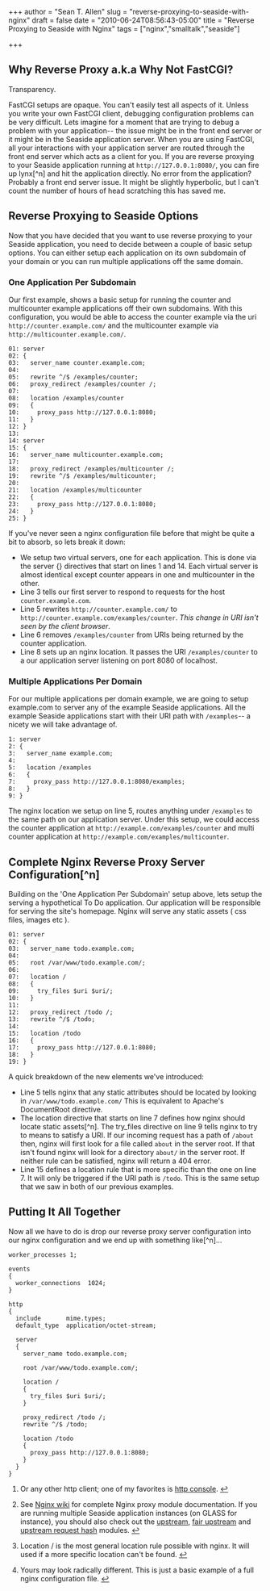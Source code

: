 +++
author = "Sean T. Allen"
slug = "reverse-proxying-to-seaside-with-nginx"
draft = false
date = "2010-06-24T08:56:43-05:00"
title = "Reverse Proxying to Seaside with Nginx"
tags = ["nginx","smalltalk","seaside"]

+++

## Why Reverse Proxy a.k.a Why Not FastCGI?

Transparency.

FastCGI setups are opaque. You can't easily test all aspects of it. Unless you write your own FastCGI client, debugging configuration problems can be very difficult. Lets imagine for a moment that are trying to debug a problem with your application-- the issue might be in the front end server or it might be in the Seaside application server. When you are using FastCGI, all your interactions with your application server are routed through the front end server which acts as a client for you. If you are reverse proxying to your Seaside application running at `http://127.0.0.1:8080/`, you can fire up lynx[^n] and hit the application directly. No error from the application? Probably a front end server issue. It might be slightly hyperbolic, but I can't count the number of hours of head scratching this has saved me.

## Reverse Proxying to Seaside Options

Now that you have decided that you want to use reverse proxying to your Seaside application, you need to decide between a couple of basic setup options. You can either setup each application on its own subdomain of your domain or you can run multiple applications off the same domain.

### One Application Per Subdomain

Our first example, shows a basic setup for running the counter and multicounter example applications off their own subdomains. With this configuration, you would be able to access the counter example via the uri `http://counter.example.com/` and the multicounter example via `http://multicounter.example.com/`.

```
01: server
02: {
03:   server_name counter.example.com;
04:  
05:   rewrite ^/$ /examples/counter;
06:   proxy_redirect /examples/counter /;
07:
08:   location /examples/counter
09:   {
10:     proxy_pass http://127.0.0.1:8080;
11:   }
12: }
13:
14: server
15: {
16:   server_name multicounter.example.com;
17:  
18:   proxy_redirect /examples/multicounter /;
19:   rewrite ^/$ /examples/multicounter;
20:
21:   location /examples/multicounter
22:   {
23:     proxy_pass http://127.0.0.1:8080;
24:   }
25: }
```

If you've never seen a nginx configuration file before that might be quite a bit to absorb, so lets break it down: 

* We setup two virtual servers, one for each application. This is done via the server {} directives that start on lines 1 and 14. Each virtual server is almost identical except counter appears in one and multicounter in the other.
* Line 3 tells our first server to respond to requests for the host `counter.example.com`.
* Line 5 rewrites `http://counter.example.com/` to `http://counter.example.com/examples/counter`. _This change in URI isn't seen by the client browser_.
* Line 6 removes `/examples/counter` from URIs being returned by the counter application.
* Line 8 sets up an nginx location. It passes the URI `/examples/counter` to a our application server listening on port 8080 of localhost.

### Multiple Applications Per Domain 

For our multiple applications per domain example, we are going to setup example.com to server any of the example Seaside applications. All the example Seaside applications start with their URI path with `/examples`-- a nicety we will take advantage of.

```
1: server
2: {
3:   server_name example.com;
4:
5:   location /examples
6:   {
7:     proxy_pass http://127.0.0.1:8080/examples;
8:   }
9: }
```

The nginx location we setup on line 5, routes anything under `/examples` to the same path on our application server. Under this setup, we could access the counter application at `http://example.com/examples/counter` and multi counter application at `http://example.com/examples/multicounter`.

## Complete Nginx Reverse Proxy Server Configuration[^n]

Building on the 'One Application Per Subdomain' setup above, lets setup the serving a hypothetical To Do application. Our application will be responsible for serving the site's homepage. Nginx will serve any static assets ( css files, images etc ).

```
01: server
02: {
03:   server_name todo.example.com;
04:  
05:   root /var/www/todo.example.com/;
06:   
07:   location /
08:   {
09:     try_files $uri $uri/;
10:   }
11:   
12:   proxy_redirect /todo /;
13:   rewrite ^/$ /todo;
14: 
15:   location /todo
16:   {
17:     proxy_pass http://127.0.0.1:8080;
18:   }
19: }
```

A quick breakdown of the new elements we've introduced:

* Line 5 tells nginx that any static attributes should be located by looking in `/var/www/todo.example.com/` This is equivalent to Apache's DocumentRoot directive.
* The location directive that starts on line 7 defines how nginx should locate static assets[^n]. The try\_files directive on line 9 tells nginx to try to means to satisfy a URI. If our incoming request has a path of `/about` then, nginx will first look for a file called `about` in the server root. If that isn't found nginx will look for a directory `about/` in the server root. If neither rule can be satisfied, nginx will return a 404 error. 
* Line 15 defines a location rule that is more specific than the one on line 7.  It will only be triggered if the URI path is `/todo`. This is the same setup that we saw in both of our previous examples.

## Putting It All Together

Now all we have to do is drop our reverse proxy server configuration into our nginx configuration and we end up with something like[^n]...

```
worker_processes 1;

events
{
  worker_connections  1024;
}

http
{
  include       mime.types;
  default_type  application/octet-stream;
      
  server
  {
    server_name todo.example.com;
 
    root /var/www/todo.example.com/;
  
    location /
    {
      try_files $uri $uri/;
    }
  
    proxy_redirect /todo /;
    rewrite ^/$ /todo;

    location /todo
    {
      proxy_pass http://127.0.0.1:8080;
    }
  }
}
```

<div class="footnotes"><ol><li class="footnote" id="fn:1"><p>Or any other http client; one of my favorites is <a href="http://github.com/cloudhead/http-console">http console</a>. <a href="#fnref:1" title="return to article">↩</a></p></li>

<li class="footnote" id="fn:2"><p>See <a href="http://wiki.nginx.org/NginxHttpProxyModule">Nginx wiki</a> for complete Nginx proxy module documentation. If you are running multiple Seaside application instances (on GLASS for instance), you should also check out the <a href="http://wiki.nginx.org/NginxHttpUpstreamModule">upstream</a>, <a href="http://wiki.nginx.org/NginxHttpUpstreamFairModule">fair upstream</a> and <a href="http://wiki.nginx.org/NginxHttpUpstreamRequestHashModule">upstream request hash</a> modules. <a href="#fnref:2" title="return to article">↩</a></p></li>

<li class="footnote" id="fn:3"><p>Location / is the most general location rule possible with nginx. It will used if a more specific location can't be found. <a href="#fnref:3" title="return to article">↩</a></p></li>

<li class="footnote" id="fn:4"><p>Yours may look radically different. This is just a basic example of a full nginx configuration file. <a href="#fnref:4" title="return to article">↩</a></p></li></ol></div>
